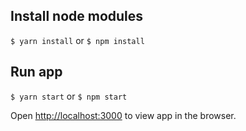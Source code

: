 ## Install node modules

`$ yarn install` or `$ npm install`

## Run app

`$ yarn start` or `$ npm start`

Open [http://localhost:3000](http://localhost:3000) to view app in the browser.
